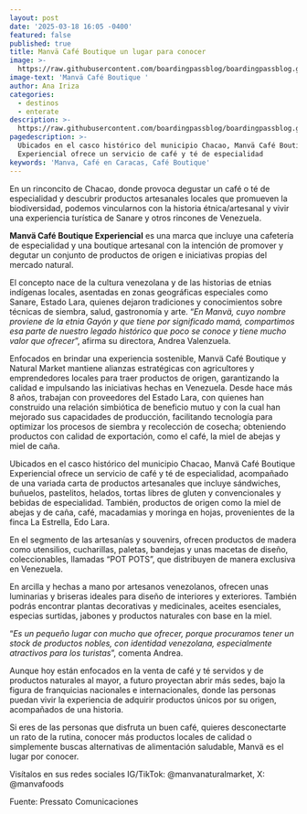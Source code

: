 ```yaml
---
layout: post
date: '2025-03-18 16:05 -0400'
featured: false
published: true
title: Manvä Café Boutique un lugar para conocer
image: >-
  https://raw.githubusercontent.com/boardingpassblog/boardingpassblog.github.io/refs/heads/main/assets/images/Manva%20BP.jpg
image-text: 'Manvä Café Boutique '
author: Ana Iriza
categories:
  - destinos
  - enterate
description: >-
  https://raw.githubusercontent.com/boardingpassblog/boardingpassblog.github.io/refs/heads/main/assets/images/Manva%20BP.jpg
pagedescription: >-
  Ubicados en el casco histórico del municipio Chacao, Manvä Café Boutique
  Experiencial ofrece un servicio de café y té de especialidad
keywords: 'Manva, Café en Caracas, Café Boutique'
---
```

En un rinconcito de Chacao, donde provoca degustar un café o té de especialidad y descubrir productos artesanales locales que promueven la biodiversidad, podemos vincularnos con la historia étnica/artesanal y vivir una experiencia turística de Sanare y otros rincones de Venezuela.

**Manvä Café Boutique Experiencial** es una marca que incluye una cafetería de especialidad y una boutique artesanal con la intención de promover y degutar un conjunto de productos de origen e iniciativas propias del mercado natural.

El concepto nace de la cultura venezolana y de las historias de etnias indígenas locales, asentadas en zonas geográficas especiales como Sanare, Estado Lara, quienes dejaron tradiciones y conocimientos sobre técnicas de siembra, salud, gastronomía y arte. “_En Manvä, cuyo nombre proviene de la etnia Gayón y que tiene por significado mamá, compartimos esa parte de nuestro legado histórico que poco se conoce y tiene mucho valor que ofrecer_”, afirma su directora, Andrea Valenzuela.

Enfocados en brindar una experiencia sostenible, Manvä Café Boutique y Natural Market mantiene alianzas estratégicas con agricultores y emprendedores locales para traer productos de origen, garantizando la calidad e impulsando las iniciativas hechas en Venezuela. Desde hace más 8 años, trabajan con proveedores del Estado Lara, con quienes han construido una relación simbiótica de beneficio mutuo y con la cual han mejorado sus capacidades de producción, facilitando tecnología para optimizar los procesos de siembra y recolección de cosecha; obteniendo productos con calidad de exportación, como el café, la miel de abejas y miel de caña.

Ubicados en el casco histórico del municipio Chacao, Manvä Café Boutique Experiencial ofrece un servicio de café y té de especialidad, acompañado de una variada carta de productos artesanales que incluye sándwiches, buñuelos, pastelitos, helados, tortas libres de gluten y convencionales y bebidas de especialidad. También, productos de origen como la miel de abejas y de caña, café, macadamias y moringa en hojas, provenientes de la finca La Estrella, Edo Lara.

En el segmento de las artesanías y souvenirs, ofrecen productos de madera como utensilios, cucharillas, paletas, bandejas y unas macetas de diseño, coleccionables, llamadas “POT POTS”, que distribuyen de manera exclusiva en Venezuela.

En arcilla y hechas a mano por artesanos venezolanos, ofrecen unas luminarias y briseras ideales para diseño de interiores y exteriores. También podrás encontrar plantas decorativas y medicinales, aceites esenciales, especias surtidas, jabones y productos naturales con base en la miel.

“_Es un pequeño lugar con mucho que ofrecer, porque procuramos tener un stock de productos nobles, con identidad venezolana, especialmente atractivos para los turistas_”, comenta Andrea.

Aunque hoy están enfocados en la venta de café y té servidos y de productos naturales al mayor, a futuro proyectan abrir más sedes, bajo la figura de franquicias nacionales e internacionales, donde las personas puedan vivir la experiencia de adquirir productos únicos por su origen, acompañados de una historia.

Si eres de las personas que disfruta un buen café, quieres desconectarte un rato de la rutina, conocer más productos locales de calidad o simplemente buscas alternativas de alimentación saludable, Manvä es el lugar por conocer.

Visítalos en sus redes sociales IG/TikTok: @manvanaturalmarket, X: @manvafoods

Fuente: Pressato Comunicaciones
